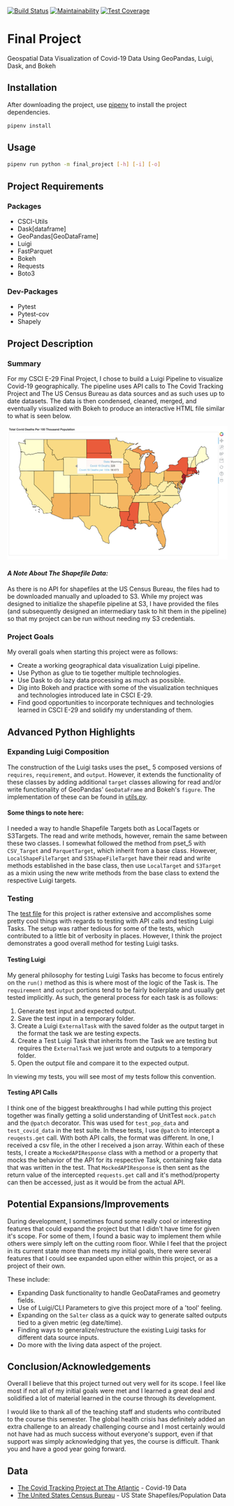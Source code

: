 [![Build Status](https://travis-ci.com/skyros/2020fa-final-project-skyros.svg?token=18E2pJv6upgk4axV7LFv&branch=master)](https://travis-ci.com/skyros/2020fa-final-project-skyros)
[![Maintainability](https://api.codeclimate.com/v1/badges/d4e37982a111e966754c/maintainability)](https://codeclimate.com/repos/5fc79c63d7c28d43c7000ccb/maintainability)
[![Test Coverage](https://api.codeclimate.com/v1/badges/d4e37982a111e966754c/test_coverage)](https://codeclimate.com/repos/5fc79c63d7c28d43c7000ccb/test_coverage)

# Final Project

Geospatial Data Visualization of Covid-19 Data Using GeoPandas, Luigi, Dask, and Bokeh

## Installation

After downloading the project, use [pipenv](https://pypi.org/project/pipenv/) to install the project dependencies.

```bash
pipenv install
```

## Usage

```bash
pipenv run python -m final_project [-h] [-i] [-o]
```

## Project Requirements

### Packages

- CSCI-Utils
- Dask[dataframe]
- GeoPandas[GeoDataFrame]
- Luigi
- FastParquet
- Bokeh
- Requests
- Boto3

### Dev-Packages

- Pytest
- Pytest-cov
- Shapely

## Project Description

### Summary

For my CSCI E-29 Final Project, I chose to build a Luigi Pipeline to visualize Covid-19 geographically. The pipeline uses API calls to The Covid Tracking Project and The US Census Bureau as data sources and as such uses up to date datasets. The data is then condensed, cleaned, merged, and eventually visualized with Bokeh to produce an interactive HTML file similar to what is seen below.

<foreignobject>

<img src="example/example.png">

#### *A Note About The Shapefile Data:*

As there is no API for shapefiles at the US Census Bureau, the files had to be downloaded manually and uploaded to S3. While my project was designed to initialize the shapefile pipeline at S3, I have provided the files (and subsequently designed an intermediary task to hit them in the pipeline) so that my project can be run without needing my S3 credentials.

### Project Goals

My overall goals when starting this project were as follows:

- Create a working geographical data visualization Luigi pipeline.
- Use Python as glue to tie together multiple technologies.
- Use Dask to do lazy data processing as much as possible.
- Dig into Bokeh and practice with some of the visualization techniques and technologies introduced late in CSCI E-29.
- Find good opportunities to incorporate techniques and technologies learned in CSCI E-29 and solidify my understanding of them.

## Advanced Python Highlights

### Expanding Luigi Composition

The construction of the Luigi tasks uses the pset_ 5 composed versions of `requires`, `requirement`, and `output`. However, it extends the functionality of these classes by adding additional `target` classes allowing for read and/or write functionality of GeoPandas' `GeoDataFrame` and Bokeh's `figure`. The implementation of these can be found in [utils.py](final_project/utils/utils.py).

#### Some things to note here:

I needed a way to handle Shapefile Targets both as LocalTagets or S3Targets. The read and write methods, however, remain the same between these two classes. I somewhat followed the method from pset_5 with `CSV_Target` and `ParquetTarget`, which inherit from a base class. However, `LocalShapeFileTarget` and `S3ShapeFileTarget` have their read and write methods established in the base class, then use `LocalTarget` and `S3Target` as a mixin using the new write methods from the base class to extend the respective Luigi targets.

### Testing

The [test file](test_pset.py) for this project is rather extensive and accomplishes some pretty cool things with regards to testing with API calls and testing Luigi Tasks. The setup was rather tedious for some of the tests, which contributed to a little bit of verbosity in places. However, I think the project demonstrates a good overall method for testing Luigi tasks.

#### Testing Luigi

My general philosophy for testing Luigi Tasks has become to focus entirely on the `run()` method as this is where most of the logic of the Task is. The `requirement` and `output` portions tend to be fairly boilerplate and usually get tested implicitly. As such, the general process for each task is as follows:

1. Generate test input and expected output.
2. Save the test input in a temporary folder.
3. Create a Luigi `ExternalTask` with the saved folder as the output target in the format the task we are testing expects.
4. Create a Test Luigi Task that inherits from the Task we are testing but requires the `ExternalTask` we just wrote and outputs to a temporary folder.
5. Open the output file and compare it to the expected output.

In viewing my tests, you will see most of my tests follow this convention.

#### Testing API Calls

I think one of the biggest breakthroughs I had while putting this project together was finally getting a solid understanding of UnitTest `mock.patch` and the `@patch` decorator. This was used for `test_pop_data` and `test_covid_data` in the test suite. In these tests, I use `@patch` to intercept a `reuqests.get` call. With both API calls, the format was different. In one, I received a csv file, in the other I received a json array. Within each of these tests, I create a `MockedAPIResponse` class with a method or a property that mocks the behavior of the API for its respective Task, containing fake data that was written in the test. That `MockedAPIResponse` is then sent as the return value of the intercepted `requests.get` call and it's method/property can then be accessed, just as it would be from the actual API.

## Potential Expansions/Improvements

During development, I sometimes found some really cool or interesting features that could expand the project but that I didn't have time for given it's scope. For some of them, I found a basic way to implement them while others were simply left on the cutting room floor. While I feel that the project in its current state more than meets my initial goals, there were several features that I could see expanded upon either within this project, or as a project of their own.

These include:

- Expanding Dask functionality to handle GeoDataFrames and geometry fields.
- Use of Luigi/CLI Parameters to give this project more of a 'tool' feeling.
- Expanding on the `Salter` class as a quick way to generate salted outputs tied to a given metric (eg date/time).
- Finding ways to generalize/restructure the existing Luigi tasks for different data source inputs.
- Do more with the living data aspect of the project.


## Conclusion/Acknowledgements

Overall I believe that this project turned out very well for its scope. I feel like most if not all of my initial goals were met and I learned a great deal and solidified a lot of material learned in the course through its development.

I would like to thank all of the teaching staff and students who contributed to the course this semester. The global health crisis has definitely added an extra challenge to an already challenging course and I most certainly would not have had as much success without everyone's support, even if that support was simply acknowledging that yes, the course is difficult. Thank you and have a good year going forward.


## Data
- [The Covid Tracking Project at The Atlantic](https://covidtracking.com/) - Covid-19 Data
- [The United States Census Bureau](https://www.census.gov/) - US State Shapefiles/Population Data
